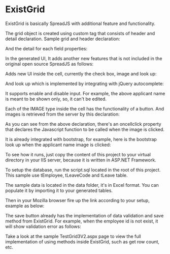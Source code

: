 # ExistGrid
ExistGrid is basically SpreadJS with additional feature and functionality. 

The grid object is created using custom tag that consists of header and detail declaration.
Sample grid and header declaration:

 

And the detail for each field properties:

 


In the generated UI, It adds another new features that is not included in the original open source SpreadJS as follows:

Adds new UI inside the cell, currently the check box, image and look up:

 

And look up which is implemented by integrating with jQuery autocomplete:
 

It supports enable and disable input. For example, the above applicant name is meant to be shown only, so, it can't be edited.

Each of the IMAGE type inside the cell has the functionality of a button. And images is retrieved from the server by this declaration:

 

As you can see from the above declaration, there's an oncellclick property that declares the Javascript function to be called when the image is clicked.

It is already integrated with bootstrap, for example, here is the bootstrap look up when the applicant name image is clicked:

 

To see how it runs, just copy the content of this project to your virtual directory in your IIS server, because it is written in ASP.NET Framework.

To setup the database, run the script.sql located in the root of this project. This sample use tEmployee, tLeaveCode and tLeave table.

The sample data is located in the data folder, it's in Excel format. You can populate it by importing it to your generated tables.

Then in your Mozilla browser fire up the link according to your setup, example as below:

 

The save button already has the implementation of data validation and save method from ExistGrid. For example, when the employee id is not exist, it will show validation error as follows:

 

Take a look at the sample TestGrid3V2.aspx page to view the full implementation of using methods inside ExistGrid, such as get row count, etc.

